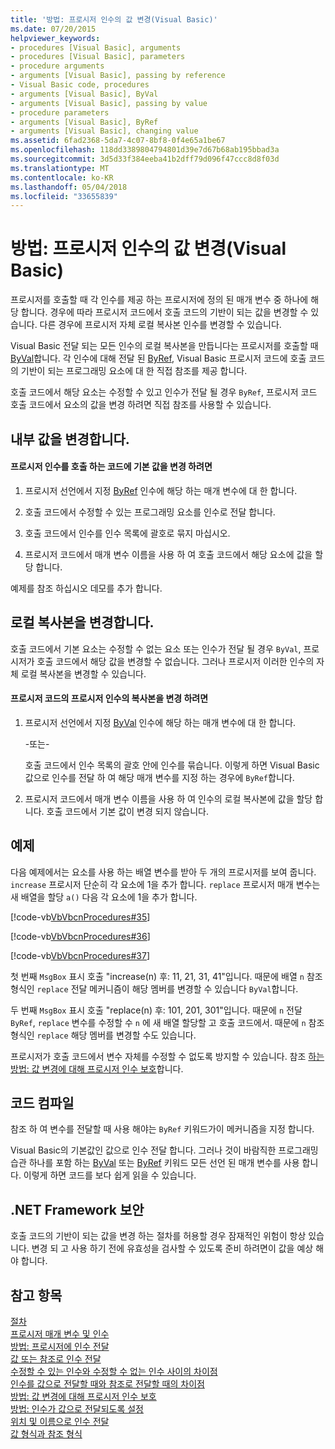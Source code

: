 ```yaml
---
title: '방법: 프로시저 인수의 값 변경(Visual Basic)'
ms.date: 07/20/2015
helpviewer_keywords:
- procedures [Visual Basic], arguments
- procedures [Visual Basic], parameters
- procedure arguments
- arguments [Visual Basic], passing by reference
- Visual Basic code, procedures
- arguments [Visual Basic], ByVal
- arguments [Visual Basic], passing by value
- procedure parameters
- arguments [Visual Basic], ByRef
- arguments [Visual Basic], changing value
ms.assetid: 6fad2368-5da7-4c07-8bf8-0f4e65a1be67
ms.openlocfilehash: 118dd3389804794801d39e7d67b68ab195bbad3a
ms.sourcegitcommit: 3d5d33f384eeba41b2dff79d096f47ccc8d8f03d
ms.translationtype: MT
ms.contentlocale: ko-KR
ms.lasthandoff: 05/04/2018
ms.locfileid: "33655839"
---
```

# <a name="how-to-change-the-value-of-a-procedure-argument-visual-basic"></a>방법: 프로시저 인수의 값 변경(Visual Basic)
프로시저를 호출할 때 각 인수를 제공 하는 프로시저에 정의 된 매개 변수 중 하나에 해당 합니다. 경우에 따라 프로시저 코드에서 호출 코드의 기반이 되는 값을 변경할 수 있습니다. 다른 경우에 프로시저 자체 로컬 복사본 인수를 변경할 수 있습니다.  
  
 Visual Basic 전달 되는 모든 인수의 로컬 복사본을 만듭니다는 프로시저를 호출할 때 [ByVal](../../../../visual-basic/language-reference/modifiers/byval.md)합니다. 각 인수에 대해 전달 된 [ByRef](../../../../visual-basic/language-reference/modifiers/byref.md), Visual Basic 프로시저 코드에 호출 코드의 기반이 되는 프로그래밍 요소에 대 한 직접 참조를 제공 합니다.  
  
 호출 코드에서 해당 요소는 수정할 수 있고 인수가 전달 될 경우 `ByRef`, 프로시저 코드 호출 코드에서 요소의 값을 변경 하려면 직접 참조를 사용할 수 있습니다.  
  
## <a name="changing-the-underlying-value"></a>내부 값을 변경합니다.  
  
#### <a name="to-change-the-underlying-value-of-a-procedure-argument-in-the-calling-code"></a>프로시저 인수를 호출 하는 코드에 기본 값을 변경 하려면  
  
1.  프로시저 선언에서 지정 [ByRef](../../../../visual-basic/language-reference/modifiers/byref.md) 인수에 해당 하는 매개 변수에 대 한 합니다.  
  
2.  호출 코드에서 수정할 수 있는 프로그래밍 요소를 인수로 전달 합니다.  
  
3.  호출 코드에서 인수를 인수 목록에 괄호로 묶지 마십시오.  
  
4.  프로시저 코드에서 매개 변수 이름을 사용 하 여 호출 코드에서 해당 요소에 값을 할당 합니다.  
  
 예제를 참조 하십시오 데모를 추가 합니다.  
  
## <a name="changing-local-copies"></a>로컬 복사본을 변경합니다.  
 호출 코드에서 기본 요소는 수정할 수 없는 요소 또는 인수가 전달 될 경우 `ByVal`, 프로시저가 호출 코드에서 해당 값을 변경할 수 없습니다. 그러나 프로시저 이러한 인수의 자체 로컬 복사본을 변경할 수 있습니다.  
  
#### <a name="to-change-the-copy-of-a-procedure-argument-in-the-procedure-code"></a>프로시저 코드의 프로시저 인수의 복사본을 변경 하려면  
  
1.  프로시저 선언에서 지정 [ByVal](../../../../visual-basic/language-reference/modifiers/byval.md) 인수에 해당 하는 매개 변수에 대 한 합니다.  
  
     -또는-  
  
     호출 코드에서 인수 목록의 괄호 안에 인수를 묶습니다. 이렇게 하면 Visual Basic 값으로 인수를 전달 하 여 해당 매개 변수를 지정 하는 경우에 `ByRef`합니다.  
  
2.  프로시저 코드에서 매개 변수 이름을 사용 하 여 인수의 로컬 복사본에 값을 할당 합니다. 호출 코드에서 기본 값이 변경 되지 않습니다.  
  
## <a name="example"></a>예제  
 다음 예제에서는 요소를 사용 하는 배열 변수를 받아 두 개의 프로시저를 보여 줍니다. `increase` 프로시저 단순히 각 요소에 1을 추가 합니다. `replace` 프로시저 매개 변수는 새 배열을 할당 `a()` 다음 각 요소에 1을 추가 합니다.  
  
 [!code-vb[VbVbcnProcedures#35](./codesnippet/VisualBasic/how-to-change-the-value-of-a-procedure-argument_1.vb)]  
  
 [!code-vb[VbVbcnProcedures#36](./codesnippet/VisualBasic/how-to-change-the-value-of-a-procedure-argument_2.vb)]  
  
 [!code-vb[VbVbcnProcedures#37](./codesnippet/VisualBasic/how-to-change-the-value-of-a-procedure-argument_3.vb)]  
  
 첫 번째 `MsgBox` 표시 호출 "increase(n) 후: 11, 21, 31, 41"입니다. 때문에 배열 `n` 참조 형식인 `replace` 전달 메커니즘이 해당 멤버를 변경할 수 있습니다 `ByVal`합니다.  
  
 두 번째 `MsgBox` 표시 호출 "replace(n) 후: 101, 201, 301"입니다. 때문에 `n` 전달 `ByRef`, `replace` 변수를 수정할 수 `n` 에 새 배열 할당할 고 호출 코드에서. 때문에 `n` 참조 형식인 `replace` 해당 멤버를 변경할 수도 있습니다.  
  
 프로시저가 호출 코드에서 변수 자체를 수정할 수 없도록 방지할 수 있습니다. 참조 [하는 방법: 값 변경에 대해 프로시저 인수 보호](./how-to-protect-a-procedure-argument-against-value-changes.md)합니다.  
  
## <a name="compiling-the-code"></a>코드 컴파일  
 참조 하 여 변수를 전달할 때 사용 해야는 `ByRef` 키워드가이 메커니즘을 지정 합니다.  
  
 Visual Basic의 기본값인 값으로 인수 전달 합니다. 그러나 것이 바람직한 프로그래밍 습관 하나를 포함 하는 [ByVal](../../../../visual-basic/language-reference/modifiers/byval.md) 또는 [ByRef](../../../../visual-basic/language-reference/modifiers/byref.md) 키워드 모든 선언 된 매개 변수를 사용 합니다. 이렇게 하면 코드를 보다 쉽게 읽을 수 있습니다.  
  
## <a name="net-framework-security"></a>.NET Framework 보안  
 호출 코드의 기반이 되는 값을 변경 하는 절차를 허용할 경우 잠재적인 위험이 항상 있습니다. 변경 되 고 사용 하기 전에 유효성을 검사할 수 있도록 준비 하려면이 값을 예상 해야 합니다.  
  
## <a name="see-also"></a>참고 항목  
 [절차](./index.md)  
 [프로시저 매개 변수 및 인수](./procedure-parameters-and-arguments.md)  
 [방법: 프로시저에 인수 전달](./how-to-pass-arguments-to-a-procedure.md)  
 [값 또는 참조로 인수 전달](./passing-arguments-by-value-and-by-reference.md)  
 [수정할 수 있는 인수와 수정할 수 없는 인수 사이의 차이점](./differences-between-modifiable-and-nonmodifiable-arguments.md)  
 [인수를 값으로 전달할 때와 참조로 전달할 때의 차이점](./differences-between-passing-an-argument-by-value-and-by-reference.md)  
 [방법: 값 변경에 대해 프로시저 인수 보호](./how-to-protect-a-procedure-argument-against-value-changes.md)  
 [방법: 인수가 값으로 전달되도록 설정](./how-to-force-an-argument-to-be-passed-by-value.md)  
 [위치 및 이름으로 인수 전달](./passing-arguments-by-position-and-by-name.md)  
 [값 형식과 참조 형식](../../../../visual-basic/programming-guide/language-features/data-types/value-types-and-reference-types.md)
